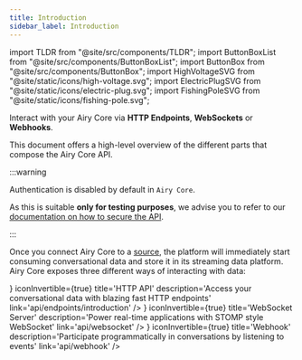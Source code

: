 ```yaml
---
title: Introduction
sidebar_label: Introduction
---
```


import TLDR from "@site/src/components/TLDR";
import ButtonBoxList from "@site/src/components/ButtonBoxList";
import ButtonBox from "@site/src/components/ButtonBox";
import HighVoltageSVG from "@site/static/icons/high-voltage.svg";
import ElectricPlugSVG from "@site/static/icons/electric-plug.svg";
import FishingPoleSVG from "@site/static/icons/fishing-pole.svg";

<TLDR>

Interact with your Airy Core via **HTTP Endpoints**, **WebSockets** or
**Webhooks**.

</TLDR>

This document offers a high-level overview of the different parts that compose
the Airy Core API.

:::warning

Authentication is disabled by default in `Airy Core`.

As this is suitable **only for testing purposes**, we advise you to refer to our [documentation on how to secure the API](/getting-started/installation/security).

:::

Once you connect Airy Core to a [source](/getting-started/glossary.md#source),
the platform will immediately start consuming conversational data and store it
in its streaming data platform. Airy Core exposes three different ways of
interacting with data:

<ButtonBoxList>
<ButtonBox
    icon={<HighVoltageSVG />}
    iconInvertible={true}
    title='HTTP API'
    description='Access your conversational data with blazing fast HTTP endpoints'
    link='api/endpoints/introduction'
/>
<ButtonBox
    icon={<ElectricPlugSVG />}
    iconInvertible={true}
    title='WebSocket Server'
    description='Power real-time applications with STOMP style WebSocket'
    link='api/websocket'
/>
<ButtonBox
    icon={<FishingPoleSVG />}
    iconInvertible={true}
    title='Webhook'
    description='Participate programmatically in conversations by listening to events'
    link='api/webhook'
/>
</ButtonBoxList>
